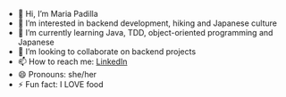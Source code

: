 - 👋 Hi, I’m Maria Padilla
- 👀 I’m interested in backend development, hiking and Japanese culture
- 🌱 I’m currently learning Java, TDD, object-oriented programming and Japanese
- 💞️ I’m looking to collaborate on backend projects 
- 📫 How to reach me: [LinkedIn](https://www.linkedin.com/in/maria-padilla-marcos/)
- 😄 Pronouns: she/her
- ⚡ Fun fact: I LOVE food

<!---
mpadillamarcos/mpadillamarcos is a ✨ special ✨ repository because its `README.md` (this file) appears on your GitHub profile.
You can click the Preview link to take a look at your changes.
--->
